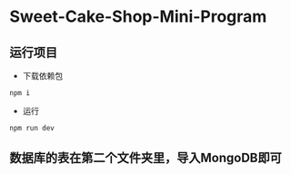 # Sweet-Cake-Shop-Mini-Program
## 运行项目
* 下载依赖包
```
npm i
```
* 运行
```
npm run dev
```
## 数据库的表在第二个文件夹里，导入MongoDB即可


